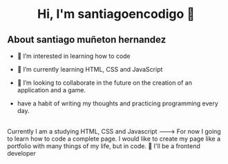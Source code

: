 <div align="center">
<h1 align="center">Hi, I'm <a">santiagoencodigo</a> 👾 </h1>
</div>

## About santiago muñeton hernandez

- 👀 I’m interested in learning how to code
- 🌱 I’m currently learning HTML, CSS and JavaScript
- 💞️ I’m looking to collaborate in the future on the creation of an application and a game.

- <a>have a habit of writing my thoughts and practicing programming every day.</a>
<br>
Currently I am a studying HTML, CSS and Javascript ---> For now I going to learn how to code a complete page.
I would like to create my page like a portfolio with many things of my life, but in code. 
👀 I'll be a frontend developer
<!---
santiagomuneton/santiagomuneton is a ✨ special ✨ repository because its `README.md` (this file) appears on your GitHub profile.
You can click the Preview link to take a look at your changes.
--->
